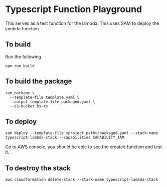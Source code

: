 # Typescript Function Playground

This serves as a test function for the lambda. This uses SAM to deploy the lambda function


## To build
Run the following
```
npm run build
```

## To build the package
```
sam package \
  --template-file template.yaml \
  --output-template-file packaged.yaml \
  --s3-bucket bs-ts
```
## To deploy
```
sam deploy --template-file <project_path>/packaged.yaml --stack-name typescript-lambda-stack --capabilities CAPABILITY_IAM
```
Go to AWS console, you should be able to see the created function and test it.

## To destroy the stack
```
aws cloudformation delete-stack --stack-name typescript-lambda-stack
```